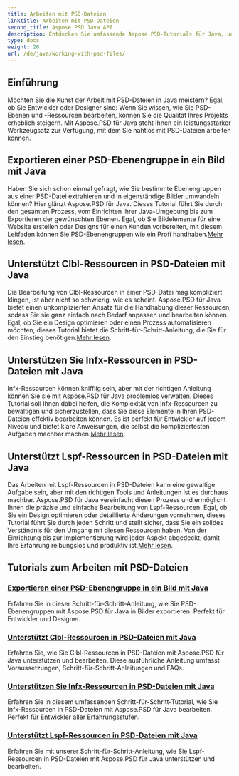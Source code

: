 ```yaml
---
title: Arbeiten mit PSD-Dateien
linktitle: Arbeiten mit PSD-Dateien
second_title: Aspose.PSD Java API
description: Entdecken Sie umfassende Aspose.PSD-Tutorials für Java, unter anderem zum Exportieren von PSD-Ebenengruppen in Bilder und zum Bearbeiten von Clbl-, Infx- und Lspf-Ressourcen.
type: docs
weight: 26
url: /de/java/working-with-psd-files/
---
```


## Einführung

Möchten Sie die Kunst der Arbeit mit PSD-Dateien in Java meistern? Egal, ob Sie Entwickler oder Designer sind: Wenn Sie wissen, wie Sie PSD-Ebenen und -Ressourcen bearbeiten, können Sie die Qualität Ihres Projekts erheblich steigern. Mit Aspose.PSD für Java steht Ihnen ein leistungsstarker Werkzeugsatz zur Verfügung, mit dem Sie nahtlos mit PSD-Dateien arbeiten können.

## Exportieren einer PSD-Ebenengruppe in ein Bild mit Java

 Haben Sie sich schon einmal gefragt, wie Sie bestimmte Ebenengruppen aus einer PSD-Datei extrahieren und in eigenständige Bilder umwandeln können? Hier glänzt Aspose.PSD für Java. Dieses Tutorial führt Sie durch den gesamten Prozess, vom Einrichten Ihrer Java-Umgebung bis zum Exportieren der gewünschten Ebenen. Egal, ob Sie Bildelemente für eine Website erstellen oder Designs für einen Kunden vorbereiten, mit diesem Leitfaden können Sie PSD-Ebenengruppen wie ein Profi handhaben.[Mehr lesen](./export-psd-layer-group-to-image/).

## Unterstützt Clbl-Ressourcen in PSD-Dateien mit Java

Die Bearbeitung von Clbl-Ressourcen in einer PSD-Datei mag kompliziert klingen, ist aber nicht so schwierig, wie es scheint. Aspose.PSD für Java bietet einen unkomplizierten Ansatz für die Handhabung dieser Ressourcen, sodass Sie sie ganz einfach nach Bedarf anpassen und bearbeiten können. Egal, ob Sie ein Design optimieren oder einen Prozess automatisieren möchten, dieses Tutorial bietet die Schritt-für-Schritt-Anleitung, die Sie für den Einstieg benötigen.[Mehr lesen](./support-clbl-resource-psd-files/).

## Unterstützen Sie Infx-Ressourcen in PSD-Dateien mit Java

 Infx-Ressourcen können knifflig sein, aber mit der richtigen Anleitung können Sie sie mit Aspose.PSD für Java problemlos verwalten. Dieses Tutorial soll Ihnen dabei helfen, die Komplexität von Infx-Ressourcen zu bewältigen und sicherzustellen, dass Sie diese Elemente in Ihren PSD-Dateien effektiv bearbeiten können. Es ist perfekt für Entwickler auf jedem Niveau und bietet klare Anweisungen, die selbst die kompliziertesten Aufgaben machbar machen.[Mehr lesen](./support-infx-resource-psd-files/).

## Unterstützt Lspf-Ressourcen in PSD-Dateien mit Java

Das Arbeiten mit Lspf-Ressourcen in PSD-Dateien kann eine gewaltige Aufgabe sein, aber mit den richtigen Tools und Anleitungen ist es durchaus machbar. Aspose.PSD für Java vereinfacht diesen Prozess und ermöglicht Ihnen die präzise und einfache Bearbeitung von Lspf-Ressourcen. Egal, ob Sie ein Design optimieren oder detaillierte Änderungen vornehmen, dieses Tutorial führt Sie durch jeden Schritt und stellt sicher, dass Sie ein solides Verständnis für den Umgang mit diesen Ressourcen haben. Von der Einrichtung bis zur Implementierung wird jeder Aspekt abgedeckt, damit Ihre Erfahrung reibungslos und produktiv ist.[Mehr lesen](./support-lspf-resource-psd-files/).

## Tutorials zum Arbeiten mit PSD-Dateien
### [Exportieren einer PSD-Ebenengruppe in ein Bild mit Java](./export-psd-layer-group-to-image/)
Erfahren Sie in dieser Schritt-für-Schritt-Anleitung, wie Sie PSD-Ebenengruppen mit Aspose.PSD für Java in Bilder exportieren. Perfekt für Entwickler und Designer.
### [Unterstützt Clbl-Ressourcen in PSD-Dateien mit Java](./support-clbl-resource-psd-files/)
Erfahren Sie, wie Sie Clbl-Ressourcen in PSD-Dateien mit Aspose.PSD für Java unterstützen und bearbeiten. Diese ausführliche Anleitung umfasst Voraussetzungen, Schritt-für-Schritt-Anleitungen und FAQs.
### [Unterstützen Sie Infx-Ressourcen in PSD-Dateien mit Java](./support-infx-resource-psd-files/)
Erfahren Sie in diesem umfassenden Schritt-für-Schritt-Tutorial, wie Sie Infx-Ressourcen in PSD-Dateien mit Aspose.PSD für Java bearbeiten. Perfekt für Entwickler aller Erfahrungsstufen.
### [Unterstützt Lspf-Ressourcen in PSD-Dateien mit Java](./support-lspf-resource-psd-files/)
Erfahren Sie mit unserer Schritt-für-Schritt-Anleitung, wie Sie Lspf-Ressourcen in PSD-Dateien mit Aspose.PSD für Java unterstützen und bearbeiten.